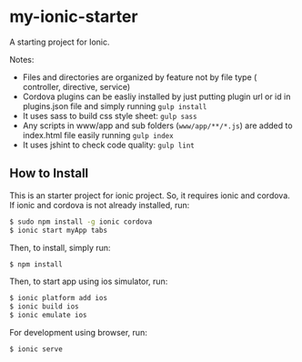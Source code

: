 # my-ionic-starter
A starting project for Ionic.

Notes: 

- Files and directories are organized by feature not by file type ( controller, directive, service)
- Cordova plugins can be easliy installed by just putting plugin url or id in plugins.json file and simply running `gulp install`
- It uses sass to build css style sheet: `gulp sass` 
- Any scripts in www/app and sub folders (`www/app/**/*.js`) are added to index.html file easily running `gulp index` 
- It uses jshint to check code quality: `gulp lint`

## How to Install

This is an starter project for ionic project. So, it requires ionic and cordova. If ionic and cordova is not already installed, run:

```bash
$ sudo npm install -g ionic cordova
$ ionic start myApp tabs
```
Then, to install, simply run: 

```bash
$ npm install
```
Then, to start app using ios simulator, run:

```bash
$ ionic platform add ios
$ ionic build ios
$ ionic emulate ios
```

For development using browser, run:

```bash
$ ionic serve
```